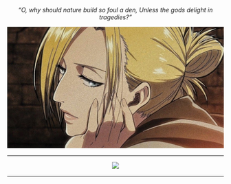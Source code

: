 <p align="center">
  <i>“O, why should nature build so foul a den, Unless the gods delight in tragedies?”</i>
</p>



<p align="centre">
 
 <div align = "center">
   <img src="https://raw.githubusercontent.com/devanshbatham/devanshbatham/master/kekw.jpg">
 <br><hr>
  

  <a href="https://github.com/devanshbatham" title="Redirect's to Devansh's Github">
  <img width="49%" src="https://github-readme-stats.vercel.app/api?username=devanshbatham&show_icons=true&theme=radical&count_private=true" /></a>

  
  </div>

</p>

---
